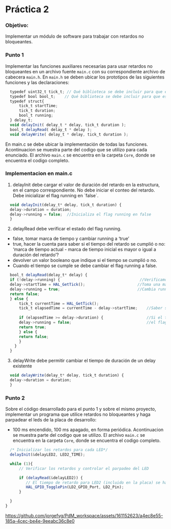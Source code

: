 # Práctica 2
### Objetivo:
Implementar un módulo de software para trabajar con retardos no bloqueantes. 
### Punto 1
Implementar las funciones auxiliares necesarias para usar retardos no bloqueantes en un archivo fuente ```main.c``` con su correspondiente archivo de cabecera ```main.h```.
En ```main.h``` se deben ubicar los prototipos de las siguientes funciones y las declaraciones:
```javascript
  typedef uint32_t tick_t; // Qué biblioteca se debe incluir para que esto compile?
  typedef bool bool_t;	  // Qué biblioteca se debe incluir para que esto compile?
  typedef struct{
      tick_t startTime;
      tick_t duration;
      bool_t running;
  } delay_t;
  void delayInit( delay_t * delay, tick_t duration );
  bool_t delayRead( delay_t * delay );
  void delayWrite( delay_t * delay, tick_t duration );
```

En main.c se debe ubicar la implementación de todas las funciones. 
Acontinuacion se muestra parte del codigo que se utilizo para cada enunciado. El archivo ```main.c``` se encuentra en la carpeta ```Core```, donde se encuentra el codigo completo.
### Implementacion en main.c
1. delayInit debe cargar el valor de duración del retardo en la estructura, en el campo correspondiente. 
No debe iniciar el conteo del retardo. Debe inicializar el flag running en `false´.
```javascript
  void delayInit(delay_t* delay, tick_t duration) {
  delay->duration = duration;
  delay->running = false;  //Inicializa el flag running en false
  }
 ```  
2. delayRead debe verificar el estado del flag running.
  - false, tomar marca de tiempo y cambiar running a ‘true’ 
  - true, hacer la cuenta para saber si el tiempo del retardo se cumplió o no: ‘marca de tiempo actual - marca de tiempo inicial es mayor o igual a duración del retardo’? 
  - devolver un valor booleano que indique si el tiempo se cumplió o no.
  - Cuando el tiempo se cumple se debe cambiar el flag running a false.
```javascript
  bool_t delayRead(delay_t* delay) {
  if (!delay->running) {                                   //Verificamos el estado de running
  delay->startTime = HAL_GetTick();                       //Toma una marca de tiempo
  delay->running = true;                                  //Cambia running a true
  return false;
  } else {
      tick_t currentTime = HAL_GetTick();
      tick_t elapsedTime = currentTime - delay->startTime;    //Saber si el tiempo de retardo se cumplio
        
      if (elapsedTime >= delay->duration) {                   //Si el tiempo se cumple devuelve
      delay->running = false;                                 //el flag de running a false
      return true;
      } else {
      return false;
      }
    }
  }
```

3. delayWrite debe permitir cambiar el tiempo de duración de un delay existente
```javascript
  void delayWrite(delay_t* delay, tick_t duration) {
  delay->duration = duration;
  }
```
### Punto 2
Sobre el código desarrollado para el punto 1 y sobre el mismo proyecto, 
implementar un programa que utilice retardos no bloqueantes y  haga parpadear el leds de la placa de desarrollo: 
- 100 ms encendido, 100 ms apagado, en forma periódica.
Acontinuacion se muestra parte del codigo que se utilizo. El archivo ```main.c``` se encuentra en la carpeta ```Core```, donde se encuentra el codigo completo. 
```javascript
  /* Inicializar los retardos para cada LED*/
  delayInit(&delayLED2, LED2_TIME);
```
```javascript
  while (1){
	  // Verificar los retardos y controlar el parpadeo del LED

      if (delayRead(&delayLED2)) {
         // El tiempo de retardo para LED2 (incluido en la placa) se ha cumplido, cambiar el estado del LED
         HAL_GPIO_TogglePin(LD2_GPIO_Port, LD2_Pin);
      }

  }
}
```

https://github.com/jorgefvg/PdM_workspace/assets/161152623/a4ec8e55-185a-4cec-be4e-9eeabc36c8e0

